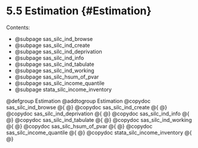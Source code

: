 # 5.5 Estimation   {#Estimation}

Contents:

- @subpage sas_silc_ind_browse
- @subpage sas_silc_ind_create 
- @subpage sas_silc_ind_deprivation
- @subpage sas_silc_ind_info
- @subpage sas_silc_ind_tabulate
- @subpage sas_silc_ind_working
- @subpage sas_silc_hsum_of_pvar
- @subpage sas_silc_income_quantile
- @subpage stata_silc_income_inventory

@defgroup Estimation
@addtogroup Estimation
@copydoc sas_silc_ind_browse
@{
@}
@copydoc sas_silc_ind_create
@{
@}
@copydoc sas_silc_ind_deprivation
@{
@}
@copydoc sas_silc_ind_info
@{
@}
@copydoc sas_silc_ind_tabulate
@{
@}
@copydoc sas_silc_ind_working
@{
@}
@copydoc sas_silc_hsum_of_pvar
@{
@}
@copydoc sas_silc_income_quantile
@{
@}
@copydoc stata_silc_income_inventory
@{
@}
